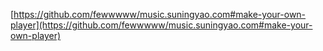 [https://github.com/fewwwww/music.suningyao.com#make-your-own-player](https://github.com/fewwwww/music.suningyao.com#make-your-own-player)
